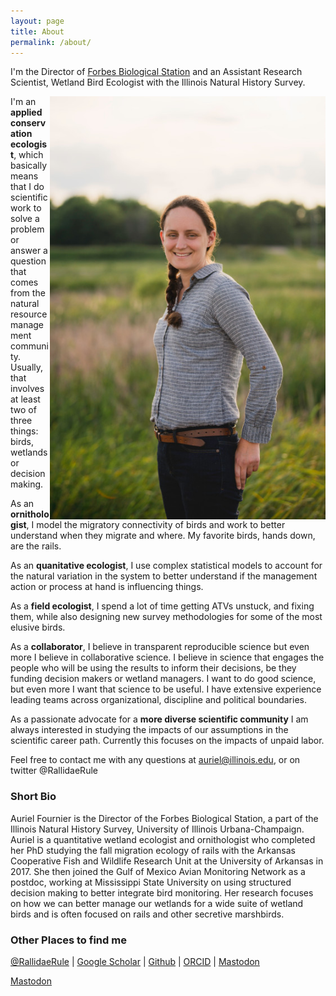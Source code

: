 ```yaml
---
layout: page
title: About
permalink: /about/
---
```


I'm the Director of [Forbes Biological Station](https://www.inhs.illinois.edu/fieldstations/forbes/) and an Assistant Research Scientist, Wetland Bird Ecologist with the Illinois Natural History Survey.

<img align="right" src="https://raw.githubusercontent.com/aurielfournier/aurielfournier.github.io/master/images/DSC_3871%20under100kb.jpg" width="441" height="677">

I'm an **applied conservation ecologist**, which basically means that I do scientific work to solve a problem or answer a question that comes from the natural resource management community. Usually, that involves at least two of three things: birds, wetlands or decision making.

As an **ornithologist**, I model the migratory connectivity of birds and work to better understand when they migrate and where. My favorite birds, hands down, are the rails. 

As an **quanitative ecologist**, I use complex statistical models to account for the natural variation in the system to better understand if the management action or process at hand is influencing things. 

As a **field ecologist**, I spend a lot of time getting ATVs unstuck, and fixing them, while also designing new survey methodologies for some of the most elusive birds. 

As a **collaborator**, I believe in transparent reproducible science but even more I believe in collaborative science. I believe in science that engages the people who will be using the results to inform their decisions, be they funding decision makers or wetland managers. I want to do good science, but even more I want that science to be useful. I have extensive experience leading  teams across organizational, discipline and political boundaries.

As a passionate advocate for a **more diverse scientific community** I am always interested in studying the impacts of our assumptions in the scientific career path. Currently this focuses on the impacts of unpaid labor. 

Feel free to contact me with any questions at auriel@illinois.edu, or on twitter @RallidaeRule  


### Short Bio

Auriel Fournier is the Director of the Forbes Biological Station, a part of the Illinois Natural History Survey, University of Illinois Urbana-Champaign. Auriel is a quantitative wetland ecologist and ornithologist who completed her PhD studying the fall migration ecology of rails with the Arkansas Cooperative Fish and Wildlife Research Unit at the University of Arkansas in 2017. She then joined the Gulf of Mexico Avian Monitoring Network as a postdoc, working at Mississippi State University on using structured decision making to better integrate bird monitoring. Her research focuses on how we can better manage our wetlands for a wide suite of wetland birds and is often focused on rails and other secretive marshbirds. 


### Other Places to find me

[@RallidaeRule](twitter.com/rallidaerule) |
[Google Scholar](https://scholar.google.com/citations?user=H0AXRhQAAAAJ) |
[Github](https://github.com/aurielfournier) |
[ORCID](http://orcid.org/0000-0002-8530-9968) |
<a rel="me" href="https://spore.social/@RallidaeRule">Mastodon</a>

<a rel="me" href="https://climatejustice.rocks/@RallidaeRule">Mastodon</a>

